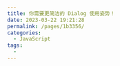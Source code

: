 ```yaml
---
title: 你需要更简洁的 Dialog 使用姿势！
date: 2023-03-22 19:21:28
permalink: /pages/1b3356/
categories:
  - JavaScript
tags:
  - 
---
```

